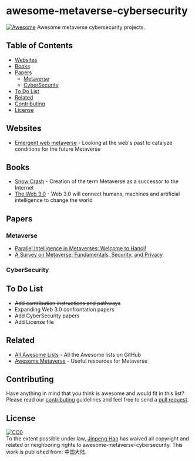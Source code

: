 # awesome-metaverse-cybersecurity
[![Awesome](https://awesome.re/badge-flat2.svg)](https://awesome.re)
Awesome metaverse cybersecurity projects.

## Table of Contents

  - [Websites](#websites)
  - [Books](#books)
  - [Papers](#papers)
    - [Metaverse](#metaverse)
    - [CyberSecurity](#cybersecurity)
  - [To Do List](#to-do-list)
  - [Related](#related)
  - [Contributing](#contributing)
  - [License](#license)



## Websites
- [Emergent web metaverse](https://github.com/mozilla/hubs-cloud/wiki/The-web-emergent-metaverse) - Looking at the web's past to catalyze conditions for the future Metaverse

## Books
- [Snow Crash](https://en.wikipedia.org/wiki/Snow_Crash) - Creation of the term Metaverse as a successor to the Internet
- [The Web 3.0](https://www.amazon.com/Spatial-Web-connect-machines-transform/dp/0578562960/) - Web 3.0 will connect humans, machines and artificial intelligence to change the world

## Papers
### Metaverse
- [Parallel Intelligence in Metaverses: Welcome to Hanoi!](https://ieeexplore.ieee.org/document/9756269)
- [A Survey on Metaverse: Fundamentals, Security, and Privacy](https://arxiv.org/abs/2203.02662)
### CyberSecurity

## To Do List
- ~~Add contribution instructions and pathways~~
- Expanding Web 3.0 confrontation papers
- Add CyberSecurity papers
- Add License file

## Related
- [All Awesome Lists](https://github.com/topics/awesome) - All the Awesome lists on GitHub
- [Awesome Metaverse](https://github.com/M3-org/awesome-metaverse) - Useful resources for Metaverse

## Contributing
Have anything in mind that you think is awesome and would fit in this list? Please read our [contributing](Contributing.md) guidelines and feel free to send a [pull request](https://github.com/keyfri/awesome-metaverse-cybersecurity/pulls).

## License
<p xmlns:dct="http://purl.org/dc/terms/" xmlns:vcard="http://www.w3.org/2001/vcard-rdf/3.0#">
  <a rel="license"
     href="http://creativecommons.org/publicdomain/zero/1.0/">
    <img src="https://licensebuttons.net/p/zero/1.0/88x31.png" style="border-style: none;" alt="CC0" />
  </a>
  <br />
  To the extent possible under law,
  <a rel="dct:publisher"
     href="https://github.com/keyfri/awesome-metaverse-cybersecurity">
    <span property="dct:title">Jinpeng Han</span></a>
  has waived all copyright and related or neighboring rights to
  <span property="dct:title">awesome-metaverse-cybersecurity</span>.
This work is published from:
<span property="vcard:Country" datatype="dct:ISO3166"
      content="CN" about="https://github.com/keyfri/awesome-metaverse-cybersecurity">
  中国大陆</span>.
</p>
